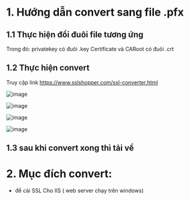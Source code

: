 # 1. Hướng dẫn convert sang file .pfx

## 1.1 Thực hiện đổi đuôi file tương ứng

Trong đó: privatekey có đuôi .key Certificate và CARoot có đuôi .crt

## 1.2 Thực hiện convert

Truy cập link https://www.sslshopper.com/ssl-converter.html

![image](https://user-images.githubusercontent.com/95491130/187818851-0b2041c8-3f9e-4a2a-9dac-291830f004fe.png)

![image](https://user-images.githubusercontent.com/95491130/187818876-0250f4e7-c6f5-4091-9de9-4d2fd50880d2.png)

![image](https://user-images.githubusercontent.com/95491130/187818892-2669f20d-1832-43d4-9b20-a64f2598090a.png)

![image](https://user-images.githubusercontent.com/95491130/187818919-ab177775-0c3a-49c9-9308-5475f14ec3c6.png)

## 1.3 sau khi convert xong thì tải về

# 2. Mục đích convert:

- để cài SSL Cho IIS ( web server chạy trên windows)


